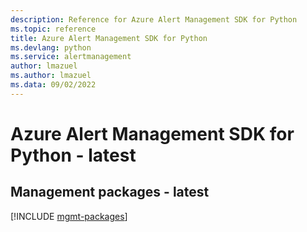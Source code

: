 ```yaml
---
description: Reference for Azure Alert Management SDK for Python
ms.topic: reference
title: Azure Alert Management SDK for Python
ms.devlang: python
ms.service: alertmanagement
author: lmazuel
ms.author: lmazuel
ms.data: 09/02/2022
---
```

# Azure Alert Management SDK for Python - latest

## Management packages - latest
[!INCLUDE [mgmt-packages](alert-management-mgmt-index.md)]